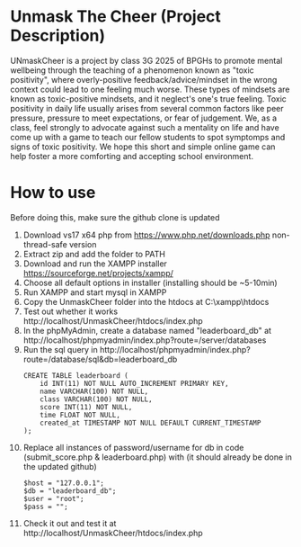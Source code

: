 # Unmask The Cheer (Project Description)
UNmaskCheer is a project by class 3G 2025 of BPGHs to promote mental wellbeing through the teaching of a phenomenon known as "toxic positivity", where overly-positive feedback/advice/mindset in the wrong context could lead to one feeling much worse. These types of mindsets are known as toxic-positive mindsets, and it neglect's one's true feeling. Toxic positivity in daily life usually arises from several common factors like peer pressure, pressure to meet expectations, or fear of judgement. We, as a class, feel strongly to advocate against such a mentality on life and have come up with a game to teach our fellow students to spot symptomps and signs of toxic positivity. We hope this short and simple online game can help foster a more comforting and accepting school environment.
# How to use
Before doing this, make sure the github clone is updated
1) Download vs17 x64 php from https://www.php.net/downloads.php non-thread-safe version
2) Extract zip and add the folder to PATH
3) Download and run the XAMPP installer https://sourceforge.net/projects/xampp/
4) Choose all default options in installer (installing should be ~5-10min)
5) Run XAMPP and start mysql in XAMPP
6) Copy the UnmaskCheer folder into the htdocs at C:\xampp\htdocs
7) Test out whether it works http://localhost/UnmaskCheer/htdocs/index.php
8) In the phpMyAdmin, create a database named "leaderboard_db" at http://localhost/phpmyadmin/index.php?route=/server/databases
9) Run the sql query in http://localhost/phpmyadmin/index.php?route=/database/sql&db=leaderboard_db
    ```
    CREATE TABLE leaderboard (
        id INT(11) NOT NULL AUTO_INCREMENT PRIMARY KEY,
        name VARCHAR(100) NOT NULL,
        class VARCHAR(100) NOT NULL,
        score INT(11) NOT NULL,
        time FLOAT NOT NULL,
        created_at TIMESTAMP NOT NULL DEFAULT CURRENT_TIMESTAMP
    );
    ```
10) Replace all instances of password/username for db in code (submit_score.php & leaderboard.php) with (it should already be done in the updated github)
    ```
    $host = "127.0.0.1";
    $db = "leaderboard_db";
    $user = "root";
    $pass = "";
    ````
11) Check it out and test it at http://localhost/UnmaskCheer/htdocs/index.php
